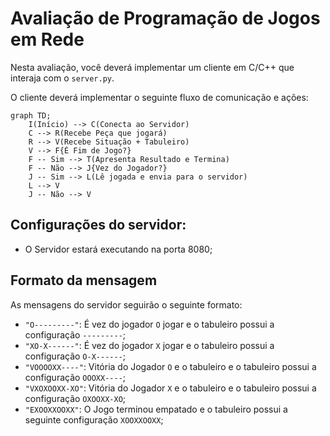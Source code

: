 # Avaliação de Programação de Jogos em Rede
Nesta avaliação, você deverá implementar um cliente em C/C++ que interaja com o ``server.py``.

O cliente deverá implementar o seguinte fluxo de comunicação e ações:

```mermaid
graph TD;
    I(Início) --> C(Conecta ao Servidor)
    C --> R(Recebe Peça que jogará)
    R --> V(Recebe Situação + Tabuleiro)
    V --> F{É Fim de Jogo?}
    F -- Sim --> T(Apresenta Resultado e Termina)
    F -- Não --> J{Vez do Jogador?}
    J -- Sim --> L(Lê jogada e envia para o servidor)
    L --> V
    J -- Não --> V

```

## Configurações do servidor:

* O Servidor estará executando na porta 8080;

## Formato da mensagem

As mensagens do servidor seguirão o seguinte formato:
* ``"O---------"``: É vez do jogador ``O`` jogar e o tabuleiro possui a configuração ``---------``;
* ``"XO-X------"``: É vez do jogador ``X`` jogar e o tabuleiro possui a configuração ``O-X------``;
* ``"VOOOOXX----"``: Vitória do Jogador ``O`` e o tabuleiro e o tabuleiro possui a configuração ``OOOXX----``;
* ``"VXOXOOXX-XO"``: Vitória do Jogador ``X`` e o tabuleiro e o tabuleiro possui a configuração ``OXOOXX-XO``;
* ``"EXOOXXOOXX"``: O Jogo terminou empatado e o tabuleiro possui a seguinte configuração ``XOOXXOOXX``;